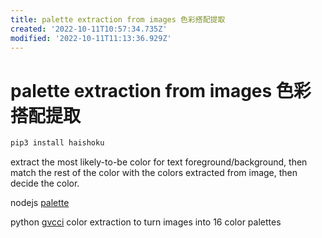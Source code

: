 ```yaml
---
title: palette extraction from images 色彩搭配提取
created: '2022-10-11T10:57:34.735Z'
modified: '2022-10-11T11:13:36.929Z'
---
```


# palette extraction from images 色彩搭配提取

```bash
pip3 install haishoku
```

extract the most likely-to-be color for text foreground/background, then match the rest of the color with the colors extracted from image, then decide the color.

nodejs [palette](https://github.com/tj/palette)

python [gvcci](https://github.com/FabriceCastel/gvcci) color extraction to turn images into 16 color palettes



